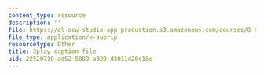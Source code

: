 ```yaml
---
content_type: resource
description: ''
file: https://ol-ocw-studio-app-production.s3.amazonaws.com/courses/8-04-quantum-physics-i-spring-2016/22520710ad525889a329d3011d20c18e_gMnQ21-pjOA.vtt
file_type: application/x-subrip
resourcetype: Other
title: 3play caption file
uid: 22520710-ad52-5889-a329-d3011d20c18e
---
```

